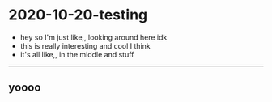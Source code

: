 # 2020-10-20-testing

- hey so I'm just like,, looking around here idk
- this is really interesting and cool I think
- it's all like,, in the middle and stuff

---

## yoooo
